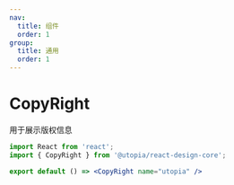 ```yaml
---
nav:
  title: 组件
  order: 1
group:
  title: 通用
  order: 1
---
```


# CopyRight

用于展示版权信息

```jsx
import React from 'react';
import { CopyRight } from '@utopia/react-design-core';

export default () => <CopyRight name="utopia" />
```